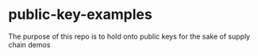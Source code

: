 # public-key-examples
The purpose of this repo is to hold onto public keys for the sake of supply chain demos
